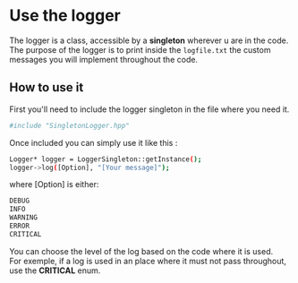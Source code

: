 # Use the logger

The logger is a class, accessible by a **singleton** wherever u are in the code.\
The purpose of the logger is to print inside the `logfile.txt` the custom messages you will implement throughout the code.

## How to use it

First you'll need to include the logger singleton in the file where you need it.
```bash
#include "SingletonLogger.hpp"
```

Once included you can simply use it like this :
```bash
Logger* logger = LoggerSingleton::getInstance();
logger->log([Option], "[Your message]");
```
where [Option] is either:
```bash
DEBUG
INFO
WARNING
ERROR
CRITICAL
```
You can choose the level of the log based on the code where it is used.\
For exemple, if a log is used in an place where it must not pass throughout, use the **CRITICAL** enum.
